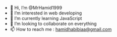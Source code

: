 - 👋 Hi, I’m @MrHamid1999
- 👀 I’m interested in web developing
- 🌱 I’m currently learning JavaScript
- 💞️ I’m looking to collaborate on everything
- 📫 How to reach me : hamidhabibiaa@gmail.com

<!---
MrHamid1999/MrHamid1999 is a ✨ special ✨ repository because its `README.md` (this file) appears on your GitHub profile.
You can click the Preview link to take a look at your changes.
--->
